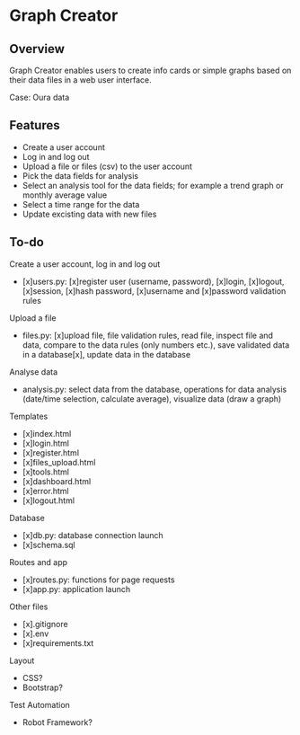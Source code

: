 # Graph Creator

## Overview
Graph Creator enables users to create info cards or simple graphs based on their data files in a web user interface.

Case: Oura data

## Features
- Create a user account
- Log in and log out
- Upload a file or files (csv) to the user account
- Pick the data fields for analysis
- Select an analysis tool for the data fields; for example a trend graph or monthly average value
- Select a time range for the data
- Update excisting data with new files

## To-do
Create a user account, log in and log out
* [x]users.py: [x]register user (username, password), [x]login, [x]logout, [x]session, [x]hash password, [x]username and [x]password validation rules

Upload a file
* files.py: [x]upload file, file validation rules, read file, inspect file and data, compare to the data rules (only numbers etc.), save validated data in a database[x], update data in the database

Analyse data
* analysis.py: select data from the database, operations for data analysis (date/time selection, calculate average), visualize data (draw a graph)

Templates
* [x]index.html
* [x]login.html
* [x]register.html
* [x]files_upload.html
* [x]tools.html
* [x]dashboard.html
* [x]error.html
* [x]logout.html

Database
* [x]db.py: database connection launch
* [x]schema.sql

Routes and app
* [x]routes.py: functions for page requests
* [x]app.py: application launch

Other files
* [x].gitignore
* [x].env
* [x]requirements.txt

Layout
* CSS?
* Bootstrap?

Test Automation
* Robot Framework?
